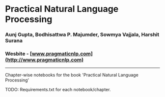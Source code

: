 # Practical Natural Language Processing
### Aunj Gupta, Bodhisattwa P. Majumder, Sowmya Vajjala, Harshit Surana
### Wesbite - [www.pragmaticnlp.com](http://www.pragmaticnlp.com)
-----------------------------------------------------------------------------------
Chapter-wise notebooks for the book 'Practical Natural Language Processing'

TODO: Requirements.txt for each notebook/chapter.
